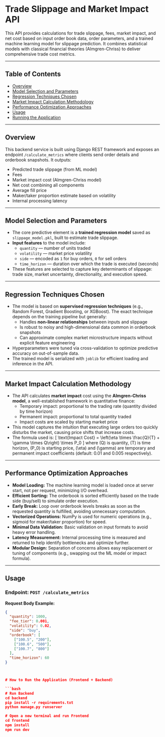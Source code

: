 # Trade Slippage and Market Impact API

This API provides calculations for trade slippage, fees, market impact, and net cost based on input order book data, order parameters, and a trained machine learning model for slippage prediction. It combines statistical models with classical financial theories (Almgren-Chriss) to deliver comprehensive trade cost metrics.

---

## Table of Contents
- [Overview](#overview)
- [Model Selection and Parameters](#model-selection-and-parameters)
- [Regression Techniques Chosen](#regression-techniques-chosen)
- [Market Impact Calculation Methodology](#market-impact-calculation-methodology)
- [Performance Optimization Approaches](#performance-optimization-approaches)
- [Usage](#usage)
- [Running the Application](#running-the-application)

---

## Overview

This backend service is built using Django REST framework and exposes an endpoint `/calculate_metrics` where clients send order details and orderbook snapshots. It outputs:
- Predicted trade slippage (from ML model)
- Fees
- Market impact cost (Almgren-Chriss model)
- Net cost combining all components
- Average fill price
- Maker/taker proportion estimate based on volatility
- Internal processing latency

---

## Model Selection and Parameters

- The core predictive element is a **trained regression model** saved as `slippage_model.pkl`, built to estimate trade slippage.
- **Input features** to the model include:
  - `quantity` — number of units traded
  - `volatility` — market price volatility
  - `side` — encoded as `1` for buy orders, `0` for sell orders
  - `time_horizon` — duration over which the trade is executed (seconds)
- These features are selected to capture key determinants of slippage: trade size, market uncertainty, directionality, and execution speed.

---

## Regression Techniques Chosen

- The model is based on **supervised regression techniques** (e.g., Random Forest, Gradient Boosting, or XGBoost). The exact technique depends on the training pipeline but generally:
  - Handles **non-linear relationships** between inputs and slippage
  - Is robust to noisy and high-dimensional data common in orderbook snapshots
  - Can approximate complex market microstructure impacts without explicit feature engineering
- Hyperparameters were tuned via cross-validation to optimize predictive accuracy on out-of-sample data.
- The trained model is serialized with `joblib` for efficient loading and inference in the API.

---

## Market Impact Calculation Methodology

- The API calculates **market impact** cost using the **Almgren-Chriss model**, a well-established framework in quantitative finance:
  - Temporary impact: proportional to the trading rate (quantity divided by time horizon)
  - Permanent impact: proportional to total quantity traded
  - Impact costs are scaled by starting market price
- This model captures the intuition that executing large orders too quickly disturbs the market, causing price shifts that increase costs.
- The formula used is:
  \[
  \text{Impact Cost} = \left(\eta \times \frac{Q}{T} + \gamma \times Q\right) \times P_0
  \]
  where \(Q\) is quantity, \(T\) is time horizon, \(P_0\) is starting price, \(\eta\) and \(\gamma\) are temporary and permanent impact coefficients (default: 0.01 and 0.005 respectively).

---

## Performance Optimization Approaches

- **Model Loading:** The machine learning model is loaded once at server start, not per request, minimizing I/O overhead.
- **Efficient Sorting:** The orderbook is sorted efficiently based on the trade side (buy/sell) to simulate order execution.
- **Early Break:** Loop over orderbook levels breaks as soon as the requested quantity is fulfilled, avoiding unnecessary computation.
- **Vectorized Operations:** NumPy is used for numeric operations (e.g., sigmoid for maker/taker proportion) for speed.
- **Minimal Data Validation:** Basic validation on input formats to avoid heavy error handling.
- **Latency Measurement:** Internal processing time is measured and returned to help identify bottlenecks and optimize further.
- **Modular Design:** Separation of concerns allows easy replacement or tuning of components (e.g., swapping out the ML model or impact formula).

---

## Usage

### Endpoint: `POST /calculate_metrics`

**Request Body Example:**

```json
{
  "quantity": 1000,
  "fee_tier": 0.001,
  "volatility": 0.02,
  "side": "buy",
  "orderbook": [
    ["100.5", "200"],
    ["100.6", "500"],
    ["100.7", "800"]
  ],
  "time_horizon": 60
}



# How to Run the Application (Frontend + Backend)

```bash
# Run Backend
cd backend
pip install -r requirements.txt
python manage.py runserver

# Open a new terminal and run Frontend
cd frontend
npm install
npm run dev